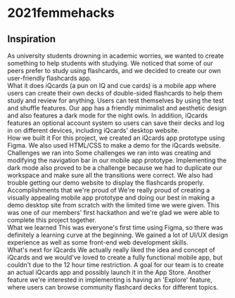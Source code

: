 # 2021femmehacks
<h2> Inspiration </h2>
As university students drowning in academic worries, we wanted to create something to help students with studying. We noticed that some of our peers prefer to study using flashcards, and we decided to create our own user-friendly flashcards app.
<br>
What it does
iQcards (a pun on IQ and cue cards) is a mobile app where users can create their own decks of double-sided flashcards to help them study and review for anything. Users can test themselves by using the test and shuffle features. Our app has a friendly minimalist and aesthetic design and also features a dark mode for the night owls. In addition, iQcards features an optional account system so users can save their decks and log in on different devices, including iQcards' desktop website.
<br>
How we built it
For this project, we created an iQcards app prototype using Figma. We also used HTML/CSS to make a demo for the iQcards website.
<br>
Challenges we ran into
Some challenges we ran into was creating and modifying the navigation bar in our mobile app prototype. Implementing the dark mode also proved to be a challenge because we had to duplicate our workspace and make sure all the transitions were correct. We also had trouble getting our demo website to display the flashcards properly.
<br>
Accomplishments that we're proud of
We're really proud of creating a visually appealing mobile app prototype and doing our best in making a demo desktop site from scratch with the limited time we were given. This was one of our members' first hackathon and we're glad we were able to complete this project together.
<br>
What we learned
This was everyone's first time using Figma, so there was definitely a learning curve at the beginning. We gained a lot of UI/UX design experience as well as some front-end web development skills.
<br>
What's next for iQcards
We actually really liked the idea and concept of iQcards and we would've loved to create a fully functional mobile app, but couldn't due to the 12 hour time restriction. A goal for our team is to create an actual iQcards app and possibly launch it in the App Store. Another feature we're interested in implementing is having an 'Explore' feature, where users can browse community flashcard decks for different topics.
